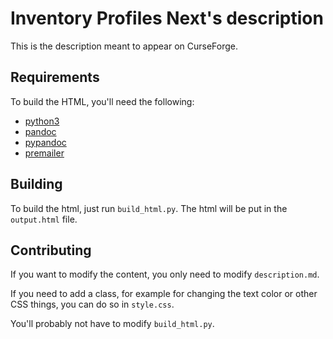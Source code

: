 # Inventory Profiles Next's description

This is the description meant to appear on CurseForge.

## Requirements

To build the HTML, you'll need the following:

- [python3](https://www.python.org/downloads/)
- [pandoc](https://pandoc.org/installing.html)
- [pypandoc](https://pypi.org/project/pypandoc/)
- [premailer](https://pypi.org/project/premailer/)

## Building

To build the html, just run `build_html.py`. The html will be put in the `output.html` file.

## Contributing

If you want to modify the content, you only need to modify `description.md`. 

If you need to add a class, for example for changing the text color or other CSS things, you can do so in `style.css`.

You'll probably not have to modify `build_html.py`.

